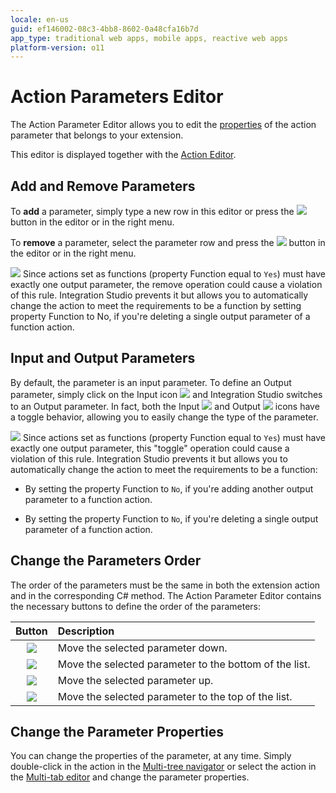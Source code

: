 ```yaml
---
locale: en-us
guid: ef146002-08c3-4bb8-8602-0a48cfa16b7d
app_type: traditional web apps, mobile apps, reactive web apps
platform-version: o11
---
```


# Action Parameters Editor

The Action Parameter Editor allows you to edit the [properties](<../element-property/action-parameter.md>) of the action parameter that belongs to your extension.

This editor is displayed together with the [Action Editor](<action.md>).

## Add and Remove Parameters

To **add** a parameter, simply type a new row in this editor or press the ![](images/add.gif) button in the editor or in the right menu.

To **remove** a parameter, select the parameter row and press the ![](images/delete.gif) button in the editor or in the right menu.

![](images/warning.gif) Since actions set as functions (property Function equal to `Yes`) must have exactly one output parameter, the remove operation could cause a violation of this rule. Integration Studio prevents it but allows you to automatically change the action to meet the requirements to be a function by setting property Function to No, if you're deleting a single output parameter of a function action.

## Input and Output Parameters

By default, the parameter is an input parameter. To define an Output parameter, simply click on the Input icon ![](images/input.gif) and Integration Studio switches to an Output parameter. In fact, both the Input ![](images/input.gif) and Output ![](images/output.gif) icons have a toggle behavior, allowing you to easily change the type of the parameter.

![](images/warning.gif) Since actions set as functions (property Function equal to `Yes`) must have exactly one output parameter, this "toggle" operation could cause a violation of this rule. Integration Studio prevents it but allows you to automatically change the action to meet the requirements to be a function:

* By setting the property Function to `No`, if you're adding another output parameter to a function action. 

* By setting the property Function to `No`, if you're deleting a single output parameter of a function action.

## Change the Parameters Order

The order of the parameters must be the same in both the extension action and in the corresponding C# method. The Action Parameter Editor contains the necessary buttons to define the order of the parameters:

Button | Description
:-----:|:-----------
![](images/bottom-one.gif) | Move the selected parameter down.
![](images/bottom-all.gif) | Move the selected parameter to the bottom of the list.
![](images/top-one.gif) | Move the selected parameter up.
![](images/top-all.gif) | Move the selected parameter to the top of the list.

## Change the Parameter Properties

You can change the properties of the parameter, at any time. Simply double-click in the action in the [Multi-tree navigator](<../workspace.md>) or select the action in the [Multi-tab editor](<../workspace.md>) and change the parameter properties.
